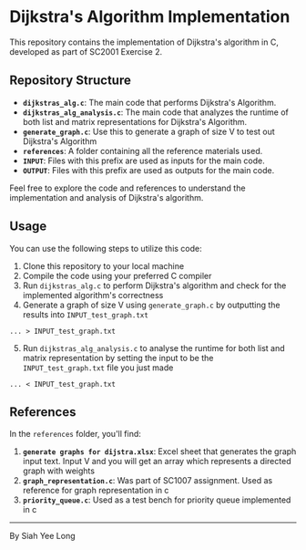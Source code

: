 # Dijkstra's Algorithm Implementation

This repository contains the implementation of Dijkstra's algorithm in C, developed as part of SC2001 Exercise 2.

## Repository Structure

- **`dijkstras_alg.c`**: The main code that performs Dijkstra's Algorithm.
- **`dijkstras_alg_analysis.c`**: The main code that analyzes the runtime of both list and matrix representations for Dijkstra's Algorithm.
- **`generate_graph.c`**: Use this to generate a graph of size V to test out Dijkstra's Algorithm
- **`references`**: A folder containing all the reference materials used.
- **`INPUT`**: Files with this prefix are used as inputs for the main code.
- **`OUTPUT`**: Files with this prefix are used as outputs for the main code.

Feel free to explore the code and references to understand the implementation and analysis of Dijkstra's algorithm.

## Usage

You can use the following steps to utilize this code:

1. Clone this repository to your local machine
2. Compile the code using your preferred C compiler
3. Run `dijkstras_alg.c` to perform Dijkstra's algorithm and check for the implemented algorithm's correctness
4. Generate a graph of size V using `generate_graph.c` by outputting the results into `INPUT_test_graph.txt`

```
... > INPUT_test_graph.txt
```

5. Run `dijkstras_alg_analysis.c` to analyse the runtime for both list and matrix representation by setting the input to be the `INPUT_test_graph.txt` file you just made

```
... < INPUT_test_graph.txt
```

## References

In the `references` folder, you'll find:

1. **`generate graphs for dijstra.xlsx`**: Excel sheet that generates the graph input text. Input V and you will get an array which represents a directed graph with weights
2. **`graph_representation.c`**: Was part of SC1007 assignment. Used as reference for graph representation in c
3. **`priority_queue.c`**: Used as a test bench for priority queue implemented in c

---

By Siah Yee Long
